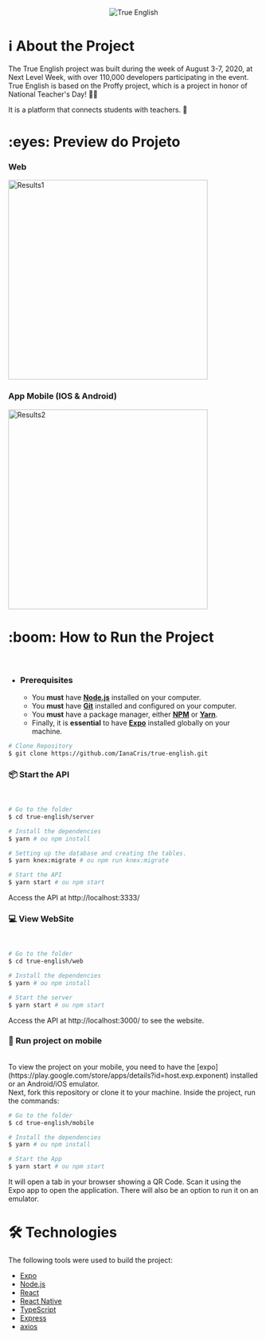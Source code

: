 <p align="center">
  <img src="./.github/true_english.svg" alt="True English" />
</p>

<h1 name="sobre">ℹ About the Project</h1>
The True English project was built during the week of August 3-7, 2020, at Next Level Week, with over 110,000 developers participating in the event. 
True English is based on the Proffy project, which is a project in honor of National Teacher's Day! 👨‍🏫 <br>

It is a platform that connects students with teachers. 🎯

<h1 name="preview">:eyes: Preview do Projeto</h1>
<h3>Web</h3>
<img alt="Results1" title="landing web" src=".github/landing_web.png" width="400px"/>
<h3>App Mobile (IOS & Android)</h3>
<img alt="Results2" title="landing mobile" src=".github/landing_mobile.jpg" height="400"/>

<h1 name="run">:boom: How to Run the Project</h1> <br>

- ### **Prerequisites**

  - You **must** have **[Node.js](https://nodejs.org/en/)** installed on your computer.
  - You **must** have **[Git](https://git-scm.com/)** installed and configured on your computer.
  - You **must** have a package manager, either **[NPM](https://www.npmjs.com/)** or **[Yarn](https://yarnpkg.com/)**.
  - Finally, it is **essential** to have **[Expo](https://expo.io/)** installed globally on your machine.

```bash
# Clone Repository
$ git clone https://github.com/IanaCris/true-english.git
```

<h3 name='api'>📦 Start the API</h3><br>

```bash
# Go to the folder
$ cd true-english/server

# Install the dependencies
$ yarn # ou npm install

# Setting up the database and creating the tables.
$ yarn knex:migrate # ou npm run knex:migrate

# Start the API
$ yarn start # ou npm start
```
Access the API at http://localhost:3333/

<h3 name='website'>💻 View WebSite</h3><br>

```bash
# Go to the folder
$ cd true-english/web

# Install the dependencies
$ yarn # ou npm install

# Start the server
$ yarn start # ou npm start
```
Access the API at http://localhost:3000/ to see the website.

<h3 name='mob'>📱 Run project on mobile</h3><br>
To view the project on your mobile, you need to have the [expo](https://play.google.com/store/apps/details?id=host.exp.exponent) installed or an Android/iOS emulator.
<br />
Next, fork this repository or clone it to your machine. Inside the project, run the commands:

```bash
# Go to the folder
$ cd true-english/mobile

# Install the dependencies
$ yarn # ou npm install

# Start the App
$ yarn start # ou npm start
```
It will open a tab in your browser showing a QR Code. Scan it using the Expo app to open the application. There will also be an option to run it on an emulator.

<h1 name="tecnologias">🛠 Technologies</h1>

The following tools were used to build the project:

- [Expo](https://expo.io/)
- [Node.js](https://nodejs.org/en/)
- [React](https://pt-br.reactjs.org/)
- [React Native](https://reactnative.dev/)
- [TypeScript](https://www.typescriptlang.org/)
- [Express](https://expressjs.com/)
- [axios](https://github.com/axios/axios)
